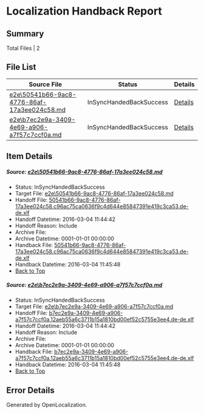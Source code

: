 # <a name='report-top'></a> Localization Handback Report

## Summary
 Total Files | 2

## File List
 Source File | Status | Details 
 ----------- | ------ | ------- 
 [e2e\50541b66-9ac8-4776-86af-17a3ee024c58.md](https://github.com/OpenLocalizationTest/oltest/blob/57a691da4174d23160b17a8de564d0580bfda6aa/e2e/50541b66-9ac8-4776-86af-17a3ee024c58.md) | InSyncHandedBackSuccess | [Details](#f0ef0300e2c315f643fbc991aadb6023216b98365)
 [e2e\b7ec2e9a-3409-4e69-a906-a7f57c7ccf0a.md](https://github.com/OpenLocalizationTest/oltest/blob/57a691da4174d23160b17a8de564d0580bfda6aa/e2e/b7ec2e9a-3409-4e69-a906-a7f57c7ccf0a.md) | InSyncHandedBackSuccess | [Details](#4599054cf208bbc3856487427a4e2e63d50403c912)

## Item Details
##### <a name='f0ef0300e2c315f643fbc991aadb6023216b98365'></a> Source: [e2e\50541b66-9ac8-4776-86af-17a3ee024c58.md](https://github.com/OpenLocalizationTest/oltest/blob/57a691da4174d23160b17a8de564d0580bfda6aa/e2e/50541b66-9ac8-4776-86af-17a3ee024c58.md)
* Status: InSyncHandedBackSuccess
* Target File: [e2e\50541b66-9ac8-4776-86af-17a3ee024c58.md](https://github.com/OpenLocalizationTestOrg/oltest.de-de/blob/fbc699202b57e82c6858e5e4e4469c9bf3fde55f/e2e/50541b66-9ac8-4776-86af-17a3ee024c58.md)
* Handoff File: [50541b66-9ac8-4776-86af-17a3ee024c58.c96ac75ca0636f9c4d644e85847391e419c3ca53.de-de.xlf](https://github.com/OpenLocalizationTestOrg/olhandoff/blob/04eb439c5a6b759ada40a40d8567059952bb9793/ol-handoff/OpenLocalizationTestOrg/oltest.de-de/qimu/50541b66-9ac8-4776-86af-17a3ee024c58.c96ac75ca0636f9c4d644e85847391e419c3ca53.de-de.xlf)
* Handoff Datetime: 2016-03-04 11:44:42
* Handoff Reason: Include
* Archive File: 
* Archive Datetime: 0001-01-01 00:00:00
* Handback File: [50541b66-9ac8-4776-86af-17a3ee024c58.c96ac75ca0636f9c4d644e85847391e419c3ca53.de-de.xlf](https://github.com/OpenLocalizationTestOrg/olhandback/blob/04f3ea7e2de81784c38d11ac02a77541300eb2bc/ol-handback/OpenLocalizationTestOrg/oltest.de-de/qimu/ht/50541b66-9ac8-4776-86af-17a3ee024c58.c96ac75ca0636f9c4d644e85847391e419c3ca53.de-de.xlf)
* Handback Datetime: 2016-03-04 11:45:48
* [Back to Top](#report-top)

##### <a name='4599054cf208bbc3856487427a4e2e63d50403c912'></a> Source: [e2e\b7ec2e9a-3409-4e69-a906-a7f57c7ccf0a.md](https://github.com/OpenLocalizationTest/oltest/blob/57a691da4174d23160b17a8de564d0580bfda6aa/e2e/b7ec2e9a-3409-4e69-a906-a7f57c7ccf0a.md)
* Status: InSyncHandedBackSuccess
* Target File: [e2e\b7ec2e9a-3409-4e69-a906-a7f57c7ccf0a.md](https://github.com/OpenLocalizationTestOrg/oltest.de-de/blob/fbc699202b57e82c6858e5e4e4469c9bf3fde55f/e2e/b7ec2e9a-3409-4e69-a906-a7f57c7ccf0a.md)
* Handoff File: [b7ec2e9a-3409-4e69-a906-a7f57c7ccf0a.12aeb55a6c3711b15a1810bd00ef52c5755e3ee4.de-de.xlf](https://github.com/OpenLocalizationTestOrg/olhandoff/blob/04eb439c5a6b759ada40a40d8567059952bb9793/ol-handoff/OpenLocalizationTestOrg/oltest.de-de/qimu/b7ec2e9a-3409-4e69-a906-a7f57c7ccf0a.12aeb55a6c3711b15a1810bd00ef52c5755e3ee4.de-de.xlf)
* Handoff Datetime: 2016-03-04 11:44:42
* Handoff Reason: Include
* Archive File: 
* Archive Datetime: 0001-01-01 00:00:00
* Handback File: [b7ec2e9a-3409-4e69-a906-a7f57c7ccf0a.12aeb55a6c3711b15a1810bd00ef52c5755e3ee4.de-de.xlf](https://github.com/OpenLocalizationTestOrg/olhandback/blob/04f3ea7e2de81784c38d11ac02a77541300eb2bc/ol-handback/OpenLocalizationTestOrg/oltest.de-de/qimu/ht/b7ec2e9a-3409-4e69-a906-a7f57c7ccf0a.12aeb55a6c3711b15a1810bd00ef52c5755e3ee4.de-de.xlf)
* Handback Datetime: 2016-03-04 11:45:48
* [Back to Top](#report-top)


## Error Details

Generated by OpenLocalization.
